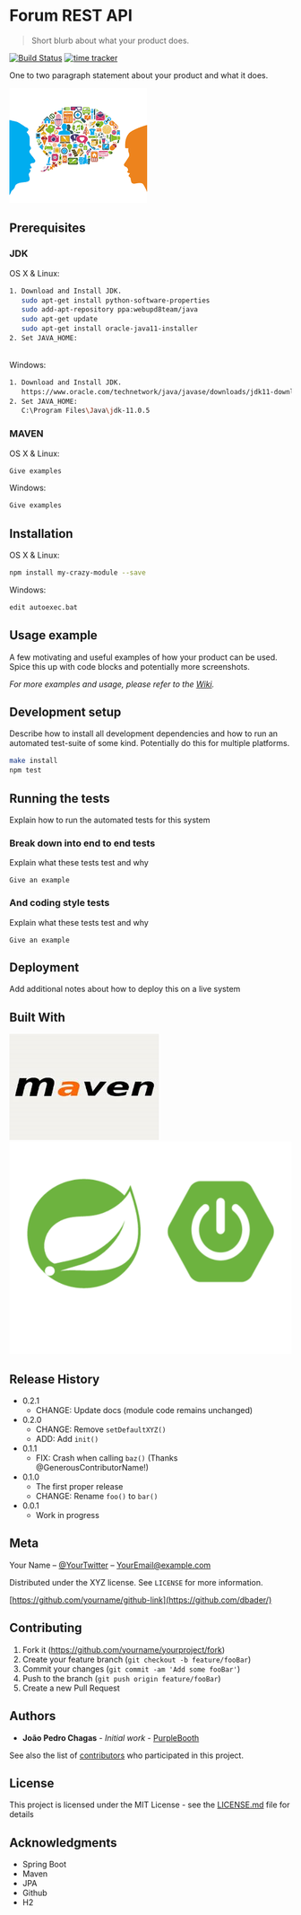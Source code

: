 # Forum REST API
> Short blurb about what your product does.


[![Build Status](https://travis-ci.org/jpchagas/forum.svg?branch=master)](https://travis-ci.org/jpchagas/forum)
[![time tracker](https://wakatime.com/badge/github/jpchagas/forum.svg)](https://wakatime.com/badge/github/jpchagas/forum)

One to two paragraph statement about your product and what it does.

![](/img/forum.png)

## Prerequisites

### JDK

OS X & Linux:

```sh
1. Download and Install JDK.
   sudo apt-get install python-software-properties
   sudo add-apt-repository ppa:webupd8team/java
   sudo apt-get update
   sudo apt-get install oracle-java11-installer
2. Set JAVA_HOME:
   
```

Windows:

```sh
1. Download and Install JDK.
   https://www.oracle.com/technetwork/java/javase/downloads/jdk11-downloads-5066655.html
2. Set JAVA_HOME:
   C:\Program Files\Java\jdk-11.0.5
```


### MAVEN

OS X & Linux:

```sh
Give examples
```

Windows:

```sh
Give examples
```

## Installation

OS X & Linux:

```sh
npm install my-crazy-module --save
```

Windows:

```sh
edit autoexec.bat
```

## Usage example

A few motivating and useful examples of how your product can be used. Spice this up with code blocks and potentially more screenshots.

_For more examples and usage, please refer to the [Wiki][wiki]._

## Development setup

Describe how to install all development dependencies and how to run an automated test-suite of some kind. Potentially do this for multiple platforms.

```sh
make install
npm test
```

## Running the tests

Explain how to run the automated tests for this system

### Break down into end to end tests

Explain what these tests test and why

```
Give an example
```

### And coding style tests

Explain what these tests test and why

```
Give an example
```

## Deployment

Add additional notes about how to deploy this on a live system

## Built With

![](/img/maven.png)
![](/img/springboot_logo.png)



## Release History

* 0.2.1
    * CHANGE: Update docs (module code remains unchanged)
* 0.2.0
    * CHANGE: Remove `setDefaultXYZ()`
    * ADD: Add `init()`
* 0.1.1
    * FIX: Crash when calling `baz()` (Thanks @GenerousContributorName!)
* 0.1.0
    * The first proper release
    * CHANGE: Rename `foo()` to `bar()`
* 0.0.1
    * Work in progress

## Meta

Your Name – [@YourTwitter](https://twitter.com/dbader_org) – YourEmail@example.com

Distributed under the XYZ license. See ``LICENSE`` for more information.

[https://github.com/yourname/github-link](https://github.com/dbader/)

## Contributing

1. Fork it (<https://github.com/yourname/yourproject/fork>)
2. Create your feature branch (`git checkout -b feature/fooBar`)
3. Commit your changes (`git commit -am 'Add some fooBar'`)
4. Push to the branch (`git push origin feature/fooBar`)
5. Create a new Pull Request

<!-- Markdown link & img dfn's -->
[npm-image]: https://img.shields.io/npm/v/datadog-metrics.svg?style=flat-square
[npm-url]: https://npmjs.org/package/datadog-metrics
[npm-downloads]: https://img.shields.io/npm/dm/datadog-metrics.svg?style=flat-square
[travis-image]: https://img.shields.io/travis/dbader/node-datadog-metrics/master.svg?style=flat-square
[travis-url]: https://travis-ci.org/dbader/node-datadog-metrics
[wiki]: https://github.com/yourname/yourproject/wiki

## Authors

* **João Pedro Chagas** - *Initial work* - [PurpleBooth](https://jpchagas.github.io)

See also the list of [contributors](https://github.com/your/project/contributors) who participated in this project.

## License

This project is licensed under the MIT License - see the [LICENSE.md](LICENSE.md) file for details

## Acknowledgments

* Spring Boot
* Maven
* JPA
* Github
* H2
